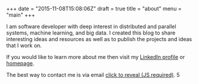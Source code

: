 +++
date = "2015-11-08T15:08:06Z"
draft = true
title = "about"
menu = "main"
+++

I am software developer with deep interest in distributed and parallel systems, machine learning, and big data. I created this blog to share interesting ideas and resources as well as to publish the projects and ideas that I work on.

If you would like to learn more about me then visit my [LinkedIn profile](https://uk.linkedin.com/in/jaroslawhirniak) or [homepage](http://hirniak.com/).

The best way to contact me is via email <a id="mm" href="mailto:nospam@thanks.com">click to reveal (JS required)</a>. 5

<script type='text/javascript'>
var mmRevealed = false;
$("a#mm").click(function (e) {
  if (!mmRevealed) {
  	  mmRevealed = true;
	  console.log('Fired');
	  var secret = function () { return atob('akBoaXJuaWFrLmluZm8='); }
	  $(this).attr("href", 'mailto:' + secret());
	  $(this).text(secret());
	  $(this).off("click");
	  e.preventDefault();
	  // $(this).click();
	}
  });
</script>